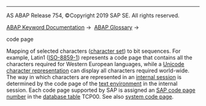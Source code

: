   

* * *

AS ABAP Release 754, ©Copyright 2019 SAP SE. All rights reserved.

[ABAP Keyword Documentation](javascript:call_link\('abenabap.htm'\)) →  [ABAP Glossary](javascript:call_link\('abenabap_glossary.htm'\)) → 

code page

Mapping of selected characters ([character set](javascript:call_link\('abencharacter_set_glosry.htm'\) "Glossary Entry")) to bit sequences. For example, Latin1 ([ISO-8859-1](javascript:call_link\('abeniso-8859_glosry.htm'\) "Glossary Entry")) represents a code page that contains all the characters required for Western European languages, while a [Unicode character representation](javascript:call_link\('abenunicode_char_represent_glosry.htm'\) "Glossary Entry") can display all characters required world-wide. The way in which characters are represented in an [internal session](javascript:call_link\('abeninternal_session_glosry.htm'\) "Glossary Entry") is determined by the code page of the [text environment](javascript:call_link\('abentext_environment_glosry.htm'\) "Glossary Entry") in the internal session. Each code page supported by SAP is assigned an [SAP code page number](javascript:call_link\('abensap_code_page_number_glosry.htm'\) "Glossary Entry") in the [database table](javascript:call_link\('abendatabase_table_glosry.htm'\) "Glossary Entry") TCP00. See also [system code page](javascript:call_link\('abensystem_codepage_glosry.htm'\) "Glossary Entry").